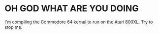 OH GOD WHAT ARE YOU DOING
=========================

I'm compiling the Commodore 64 kernal to run on the Atari 800XL.  Try to stop me.

